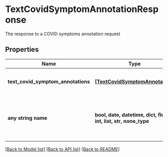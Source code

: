 # TextCovidSymptomAnnotationResponse

The response to a COVID symptoms annotation request

## Properties
Name | Type | Description | Notes
------------ | ------------- | ------------- | -------------
**text_covid_symptom_annotations** | [**[TextCovidSymptomAnnotation]**](TextCovidSymptomAnnotation.md) | A list of COVID symptom annotations | 
**any string name** | **bool, date, datetime, dict, float, int, list, str, none_type** | any string name can be used but the value must be the correct type | [optional]

[[Back to Model list]](../README.md#documentation-for-models) [[Back to API list]](../README.md#documentation-for-api-endpoints) [[Back to README]](../README.md)


